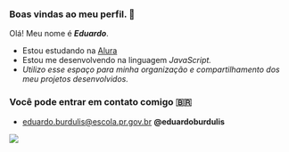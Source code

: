 ### Boas vindas ao meu perfil. 🖤

Olá! Meu nome é _**Eduardo**_.

- Estou estudando na [Alura](https://www.alura.com.br)
- Estou me desenvolvendo na linguagem _JavaScript._
- _Utilizo esse espaço para minha organização e compartilhamento dos meu projetos desenvolvidos._

### Você pode entrar em contato comigo 🇧🇷

- eduardo.burdulis@escola.pr.gov.br   **@eduardoburdulis**


![](https://media.tenor.com/qpBgguPOGPwAAAAC/think-thiinking-about-hive.gif)
